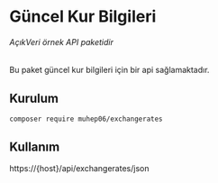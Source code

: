 # Güncel Kur Bilgileri
###### *AçıkVeri örnek API paketidir*

Bu paket güncel kur bilgileri için bir api sağlamaktadır.

## Kurulum
```
composer require muhep06/exchangerates
```

## Kullanım
https://{host}/api/exchangerates/json
